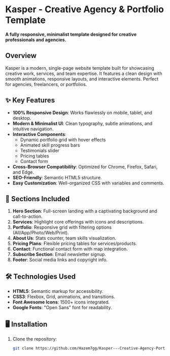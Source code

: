 # Kasper - Creative Agency & Portfolio Template  
 
**A fully responsive, minimalist template designed for creative professionals and agencies.**  

## Overview  
Kasper is a modern, single-page website template built for showcasing creative work, services, and team expertise. It features a clean design with smooth animations, responsive layouts, and interactive elements. Perfect for agencies, freelancers, or portfolios.  

## ✨ Key Features  
- **100% Responsive Design**: Works flawlessly on mobile, tablet, and desktop.  
- **Modern & Minimalist UI**: Clean typography, subtle animations, and intuitive navigation.  
- **Interactive Components**:  
  - Dynamic portfolio grid with hover effects  
  - Animated skill progress bars  
  - Testimonials slider  
  - Pricing tables  
  - Contact form  
- **Cross-Browser Compatibility**: Optimized for Chrome, Firefox, Safari, and Edge.  
- **SEO-Friendly**: Semantic HTML5 structure.  
- **Easy Customization**: Well-organized CSS with variables and comments.  

## 🚀 Sections Included  
1. **Hero Section**: Full-screen landing with a captivating background and call-to-action.  
2. **Services**: Highlight core offerings with icons and descriptions.  
3. **Portfolio**: Responsive grid with filtering options (All/App/Photo/Web/Print).  
4. **About Us**: Stats counter, team skills visualization.  
5. **Pricing Plans**: Flexible pricing tables for services/products.  
6. **Contact**: Functional contact form with map integration.  
7. **Subscribe Section**: Email newsletter signup.  
8. **Footer**: Social media links and copyright info.  

## 🛠️ Technologies Used  
- **HTML5**: Semantic markup for accessibility.  
- **CSS3**: Flexbox, Grid, animations, and transitions.   
- **Font Awesome Icons**: 1500+ icons integrated.  
- **Google Fonts**: "Open Sans" font for readability.  

## 🖥️ Installation  
1. Clone the repository:  
   ```bash  
   git clone https://github.com/Hazem7gg/Kasper---Creative-Agency-Portfolio-Template.git  

